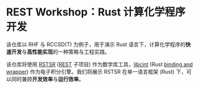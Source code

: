# REST Workshop：Rust 计算化学程序开发

该仓库以 RHF 与 RCCSD(T) 为例子，用于演示 Rust 语言下，计算化学程序的**快速开发**与**高性能实现**的一种策略与工程实践。

该仓库将使用 [RSTSR](https://github.com/RESTGroup/rstsr) ([REST](https://gitee.com/RESTGroup/REST) 子项目) 作为数学库工具，[libcint](https://github/sunqm/libcint) (Rust [binding and wrapper](https://github.com/ajz34/libcint-rs)) 作为电子积分引擎。我们将展示 RSTSR 在单一语言框架 (Rust) 下，可以同时兼顾**开发效率**与**运行效率**。